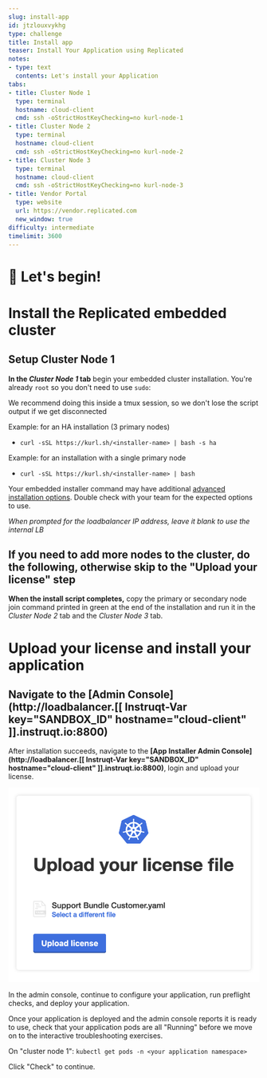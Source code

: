 ```yaml
---
slug: install-app
id: jtzlouxvykhg
type: challenge
title: Install app
teaser: Install Your Application using Replicated
notes:
- type: text
  contents: Let's install your Application
tabs:
- title: Cluster Node 1
  type: terminal
  hostname: cloud-client
  cmd: ssh -oStrictHostKeyChecking=no kurl-node-1
- title: Cluster Node 2
  type: terminal
  hostname: cloud-client
  cmd: ssh -oStrictHostKeyChecking=no kurl-node-2
- title: Cluster Node 3
  type: terminal
  hostname: cloud-client
  cmd: ssh -oStrictHostKeyChecking=no kurl-node-3
- title: Vendor Portal
  type: website
  url: https://vendor.replicated.com
  new_window: true
difficulty: intermediate
timelimit: 3600
---
```


🚀 Let's begin!
=================

# Install the Replicated embedded cluster

## Setup Cluster Node 1
**In the ***Cluster Node 1*** tab** begin your embedded cluster installation.  You're already `root` so you don't need to use `sudo`:

We recommend doing this inside a tmux session, so we don't lose the script output if we get disconnected

Example: for an HA installation (3 primary nodes)
- `curl -sSL https://kurl.sh/<installer-name> | bash -s ha`

Example: for an installation with a single primary node
- `curl -sSL https://kurl.sh/<installer-name> | bash`

Your embedded installer command may have additional [advanced installation options](https://kurl.sh/docs/install-with-kurl/advanced-options).  Double check with your team for the expected options to use.

*When prompted for the loadbalancer IP address, leave it blank to use the internal LB*

## If you need to add more nodes to the cluster, do the following, otherwise skip to the "Upload your license" step
**When the install script completes,** copy the primary or secondary node join command printed in green at the end of the installation and run it in the *Cluster Node 2* tab and the *Cluster Node 3* tab.

# Upload your license and install your application

## Navigate to the [Admin Console](http://loadbalancer.[[ Instruqt-Var key="SANDBOX_ID" hostname="cloud-client" ]].instruqt.io:8800)

After installation succeeds, navigate to the **[App Installer Admin Console](http://loadbalancer.[[ Instruqt-Var key="SANDBOX_ID" hostname="cloud-client" ]].instruqt.io:8800)**, login and upload your license.

  ![Application installer](../assets/deploy.png)

In the admin console, continue to configure your application, run preflight checks, and deploy your application.

Once your application is deployed and the admin console reports it is ready to use, check that your application pods are all "Running" before we move on to the interactive troubleshooting exercises.

On "cluster node 1": `kubectl get pods -n <your application namespace>`

Click "Check" to continue.
